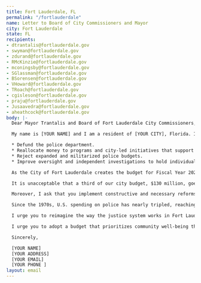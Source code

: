 ```yaml
---
title: Fort Lauderdale, FL
permalink: "/fortlauderdale"
name: Letter to Board of City Commissioners and Mayor
city: Fort Lauderdale
state: FL
recipients:
- dtrantalis@fortlauderdale.gov
- swyman@fortlauderdale.gov
- zdurand@fortlauderdale.gov
- RMcKinzie@fortlauderdale.gov
- mconingsby@fortlauderdale.gov
- SGlassman@fortlauderdale.gov
- BSorensen@fortlauderdale.gov
- VHoward@fortlauderdale.gov
- TRoach@fortlauderdale.gov
- cgisleson@fortlauderdale.gov
- praju@fortlauderdale.gov
- Jusaavedra@fortlauderdale.gov
- aheathcock@fortlauderdale.gov
body: |-
  Dear Mayor Trantalis and Board of Fort Lauderdale City Commissioners,

  My name is [YOUR NAME] and I am a resident of [YOUR CITY], Florida. I request that the Mayor and City Commission support our community and hear my call to:

  * Defund the police department.
  * Reallocate money to programs and city-led initiatives that support education, rehabilitation, public health, and community-oriented activities.
  * Reject expanded and militarized police budgets.
  * Improve oversight and independent investigations to hold individual law enforcement officers and police departments accountable for misconduct.

  As the City of Fort Lauderdale creates the budget for Fiscal Year 2021, I urge you to listen to your constituents and defund the police department. According to the FY 2020 Proposed Budget, $130.4 million is proposed to be allocated to the police department while only $50.5 million goes to Parks and Recreation, $14 million to Sustainable Development, $5.4 million to Public Works, and $2.8 million to Transportation and Mobility.

  It is unacceptable that a third of our city budget, $130 million, goes to the police, while critical departments such as Sustainable Development only receive $14 million. This is an unacceptable disparity in funding. I ask you to take a stand and support Black people, Indigenous people, and people of color in your community by allocating funds to other critical social services.

  Moreover, I ask that you implement constructive and necessary reforms within the police department to keep our community safe. Tear gas is a chemical weapon banned in war, yet our own officers employed tear gas on peaceful protestors on Sunday, May 31st at the Black Lives Matter gathering. Tear gas should not be used under any circumstance. Police budgets should be used on effective training (including anti-racism coaching), not on chemical weapons, military-style equipment, or new infrastructure.

  Since the 1970s, U.S. spending on police has nearly tripled, reaching $114.5 billion in 2017, much of that funding going towards detention centers. This is an unnecessary use of our resources. Lawmakers in at least 16 U.S. cities have proposed or made pledges that would divest resources from the police. As a country, we are hurting and demand change from our elected officials.

  I urge you to reimagine the way the justice system works in Fort Lauderdale. This means investing in our community’s long-term health and prosperity and, in doing so, decreasing the demand for such an expensive police force. Until the city of Fort Lauderdale and Broward County do this, we are failing to serve communities of color.

  I urge you to adopt a budget that prioritizes community well-being through education, health care, and social services while redirecting funding away from police and incarceration. As one of your constituents, I’m asking you to take immediate, concrete action on this issue. I will be sure to tell my friends, family, and neighbors about your response.

  Sincerely,

  [YOUR NAME]
  [YOUR ADDRESS]
  [YOUR EMAIL]
  [YOUR PHONE ]
layout: email
---
```


